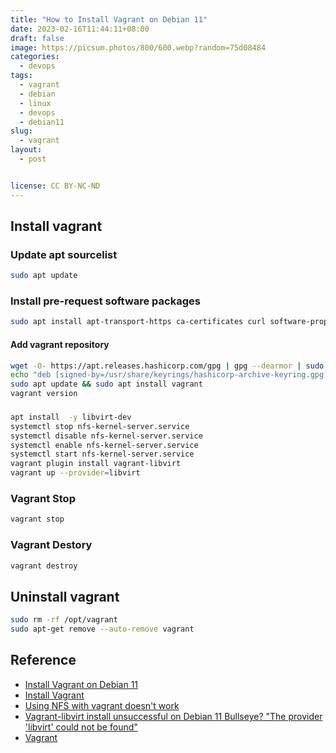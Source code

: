 ```yaml
---
title: "How to Install Vagrant on Debian 11"
date: 2023-02-16T11:44:11+08:00
draft: false
image: https://picsum.photos/800/600.webp?random=75d08484
categories:
  - devops
tags:
  - vagrant
  - debian
  - linux
  - devops
  - debian11
slug:
  - vagrant
layout: 
  - post


license: CC BY-NC-ND
---
```

## Install vagrant

### Update apt sourcelist

```bash
sudo apt update
```


### Install pre-request software packages

```bash
sudo apt install apt-transport-https ca-certificates curl software-properties-common
```

#### Add vagrant repository

```bash
wget -O- https://apt.releases.hashicorp.com/gpg | gpg --dearmor | sudo tee /usr/share/keyrings/hashicorp-archive-keyring.gpg
echo "deb [signed-by=/usr/share/keyrings/hashicorp-archive-keyring.gpg] https://apt.releases.hashicorp.com $(lsb_release -cs) main" | sudo tee /etc/apt/sources.list.d/hashicorp.list
sudo apt update && sudo apt install vagrant
vagrant version
```
### 

```bash
apt install  -y libvirt-dev
systemctl stop nfs-kernel-server.service
systemctl disable nfs-kernel-server.service
systemctl enable nfs-kernel-server.service
systemctl start nfs-kernel-server.service
vagrant plugin install vagrant-libvirt
vagrant up --provider=libvirt
```

### Vagrant Stop

```bash
vagrant stop
```
### Vagrant Destory

```bash
vagrant destroy
```



## Uninstall vagrant

```bash
sudo rm -rf /opt/vagrant
sudo apt-get remove --auto-remove vagrant
```

## Reference
  - [Install Vagrant on Debian 11](https://www.server-world.info/en/note?os=Debian_11&p=vagrant&f=1)
  - [Install Vagrant](https://developer.hashicorp.com/vagrant/downloads)
  - [Using NFS with vagrant doesn't work](https://stackoverflow.com/questions/27089090/using-nfs-with-vagrant-doesnt-work)
  - [Vagrant-libvirt install unsuccessful on Debian 11 Bullseye? "The provider 'libvirt' could not be found"](https://unix.stackexchange.com/questions/723835/vagrant-libvirt-install-unsuccessful-on-debian-11-bullseye-the-provider-libvi)
  - [Vagrant](https://wiki.debian.org/Vagrant)
